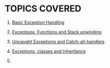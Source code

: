 # TOPICS COVERED

1. [Basic Exception Handling](exceptionHandlingBasics.cpp)

2. [Exceptions, Functions and Stack unwinding](exceptionsAndStackUnwinding.cpp)

3. [Uncaught Exceptions and Catch-all-handlers](uncaughtExcCatchAllhandler.cpp)

4. [Exceptions, classes and Inheritance](classAndInheritanceExceptions.cpp)

5. 
